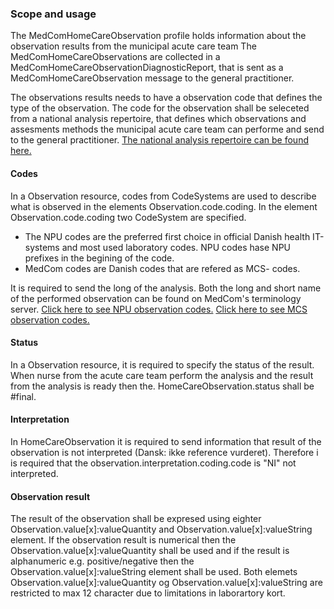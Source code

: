 ### Scope and usage

The MedComHomeCareObservation profile holds information about the observation results from the municipal acute care team The MedComHomeCareObservations are collected in a MedComHomeCareObservationDiagnosticReport, that is sent as a MedComHomeCareObservation message to the general practitioner.

The observations results needs to have a observation code that defines the type of the observation.
The code for the observation shall be seleceted from a national analysis repertoire, that defines which observations and assesments methods the municipal acute care team can performe and send to the general practitioner. 
<a href="https://terminology.medcom.dk/fhir/observation-code">The national analysis repertoire can be found here. </a> 


#### Codes
In a Observation resource, codes from CodeSystems are used to describe what is observed in the elements Observation.code.coding. In the element Observation.code.coding two CodeSystem are specified. 
* The NPU codes are the preferred first choice in official Danish health IT-systems and most used laboratory codes. NPU codes hase NPU prefixes in the begining of the code. 
* MedCom codes are Danish codes that are refered as MCS- codes. 

It is required to send the long of the analysis. Both the long and short name of the performed observation can be found on MedCom's terminology server. 
[Click here to see NPU observation codes.](http://medcomfhir.dk/ig/terminology/ValueSet-NPUObservationCodesValueSet.html)
[Click here to see MCS observation codes.](http://medcomfhir.dk/ig/terminology/ValueSet-MedComObservationValueSet.html)

#### Status
In a Observation resource, it is required to specify the status of the result. When nurse from  the acute care team perform the analysis and the result from the analysis is ready then the. HomeCareObservation.status shall be #final. 


#### Interpretation
In HomeCareObservation it is required to send information that result of the observation is not interpreted (Dansk: ikke reference vurderet). 
Therefore i is required that the observation.interpretation.coding.code is "NI" not interpreted. 

#### Observation result 
The result of the observation shall be expresed using eighter Observation.value[x]:valueQuantity and Observation.value[x]:valueString element. If the observation result is numerical then the Observation.value[x]:valueQuantity shall be used and if the result is alphanumeric e.g. positive/negative then the Observation.value[x]:valueString element shall be used. Both elemets Observation.value[x]:valueQuantity og Observation.value[x]:valueString are  restricted to max 12 character due to limitations in laborartory kort.  
 <!-- The Observation.value[x]:valueQuantity element is rescrited to max 12 characters. If the result is larger than the 12 charactes is shall be added to clinicla comment.  -->